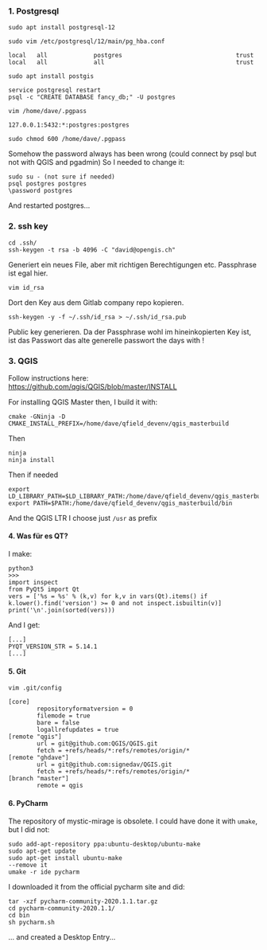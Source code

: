 ### 1. Postgresql

```
sudo apt install postgresql-12
```
```
sudo vim /etc/postgresql/12/main/pg_hba.conf
```
```
local   all             postgres                                trust
local   all             all                                     trust
```
```
sudo apt install postgis
```
```
service postgresql restart 
psql -c "CREATE DATABASE fancy_db;" -U postgres
```
```
vim /home/dave/.pgpass
```
```
127.0.0.1:5432:*:postgres:postgres
```
```
sudo chmod 600 /home/dave/.pgpass 
```
Somehow the password always has been wrong (could connect by psql but not with QGIS and pgadmin) So I needed to change it:
```
sudo su - (not sure if needed)
psql postgres postgres
\password postgres
```
And restarted postgres...

### 2. ssh key
```
cd .ssh/
ssh-keygen -t rsa -b 4096 -C "david@opengis.ch"
```
Generiert ein neues File, aber mit richtigen Berechtigungen etc. Passphrase ist egal hier.

```
vim id_rsa
```
Dort den Key aus dem Gitlab company repo kopieren. 
```
ssh-keygen -y -f ~/.ssh/id_rsa > ~/.ssh/id_rsa.pub
```
Public key generieren. Da der Passphrase wohl im hineinkopierten Key ist, ist das Passwort das alte generelle passwort the days with !

### 3. QGIS 

Follow instructions here: https://github.com/qgis/QGIS/blob/master/INSTALL

For installing QGIS Master then, I build it with:
```
cmake -GNinja -D CMAKE_INSTALL_PREFIX=/home/dave/qfield_devenv/qgis_masterbuild
```
Then 
```
ninja
ninja install
```
Then if needed
```
export LD_LIBRARY_PATH=$LD_LIBRARY_PATH:/home/dave/qfield_devenv/qgis_masterbuild/lib
export PATH=$PATH:/home/dave/qfield_devenv/qgis_masterbuild/bin
```
And the QGIS LTR I choose just `/usr` as prefix

#### 4. Was für es QT?
I make:
```
python3
>>> 
import inspect
from PyQt5 import Qt
vers = ['%s = %s' % (k,v) for k,v in vars(Qt).items() if k.lower().find('version') >= 0 and not inspect.isbuiltin(v)]
print('\n'.join(sorted(vers)))
```
And I get: 
```
[...]
PYQT_VERSION_STR = 5.14.1
[...]
```

#### 5. Git 
```
vim .git/config
```
```
[core]
        repositoryformatversion = 0
        filemode = true
        bare = false
        logallrefupdates = true
[remote "qgis"]
        url = git@github.com:QGIS/QGIS.git
        fetch = +refs/heads/*:refs/remotes/origin/*
[remote "ghdave"]
        url = git@github.com:signedav/QGIS.git
        fetch = +refs/heads/*:refs/remotes/origin/*
[branch "master"]
        remote = qgis

```

#### 6. PyCharm

The repository of mystic-mirage is obsolete. I could have done it with `umake`, but I did not:
```
sudo add-apt-repository ppa:ubuntu-desktop/ubuntu-make
sudo apt-get update
sudo apt-get install ubuntu-make
--remove it
umake -r ide pycharm
```
I downloaded it from the official pycharm site and did:
```
tar -xzf pycharm-community-2020.1.1.tar.gz
cd pycharm-community-2020.1.1/
cd bin
sh pycharm.sh
```
... and created a Desktop Entry...

```

